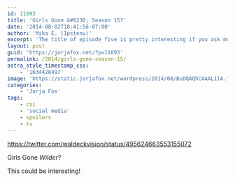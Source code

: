 ```yaml
---
id: 11093
title: 'Girls Gone &#8230; Season 15?'
date: '2014-08-02T18:41:56-07:00'
author: 'Mika E. (Ipstenu)'
excerpt: 'The title of episode five is pretty interesting if you ask me!'
layout: post
guid: 'https://jorjafox.net/?p=11093'
permalink: /2014/girls-gone-season-15/
astra_style_timestamp_css:
    - '1634428497'
image: 'https://static.jorjafox.net/wordpress/2014/08/BuDQAQhCAAAL1lA.jpg'
categories:
    - 'Jorja Fox'
tags:
    - csi
    - 'social media'
    - spoilers
    - tv
---
```


https://twitter.com/waldeckvision/status/495624663553155072

Girls Gone <em>Wilder</em>?

This could be interesting!